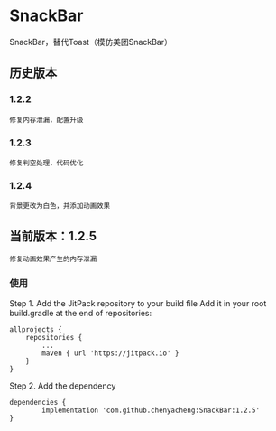 # SnackBar
SnackBar，替代Toast（模仿美团SnackBar）

## 历史版本
### 1.2.2
    修复内存泄漏，配置升级
### 1.2.3
    修复判空处理，代码优化
### 1.2.4
    背景更改为白色，并添加动画效果
## 当前版本：1.2.5
    修复动画效果产生的内存泄漏

### 使用
Step 1. Add the JitPack repository to your build file
Add it in your root build.gradle at the end of repositories:

	allprojects {
		repositories {
			...
			maven { url 'https://jitpack.io' }
		}
	}

Step 2. Add the dependency

	dependencies {
	        implementation 'com.github.chenyacheng:SnackBar:1.2.5'
	}
